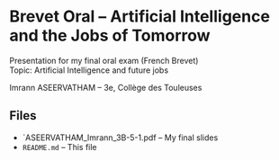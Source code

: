 # Brevet Oral – Artificial Intelligence and the Jobs of Tomorrow

Presentation for my final oral exam (French Brevet)  
Topic: Artificial Intelligence and future jobs

Imrann ASEERVATHAM – 3e, Collège des Touleuses

## Files
- `ASEERVATHAM_Imrann_3B-5-1.pdf – My final slides
- `README.md` – This file
